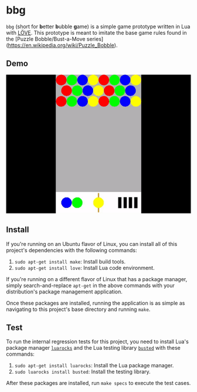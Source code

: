 # bbg #

`bbg` (short for **b**etter **b**ubble **g**ame) is a simple game prototype
written in Lua with [LÖVE](https://love2d.org/). This prototype is meant to
imitate the base game rules found in the [Puzzle Bobble/Bust-a-Move series]
(https://en.wikipedia.org/wiki/Puzzle_Bobble).

## Demo ##

!['bbg' demo](https://github.com/churay/bbg/raw/master/doc/demo.gif)

## Install ##

If you're running on an Ubuntu flavor of Linux, you can install all of this
project's dependencies with the following commands:

1. `sudo apt-get install make`: Install build tools.
1. `sudo apt-get install love`: Install Lua code environment.

If you're running on a different flavor of Linux that has a package manager,
simply search-and-replace `apt-get` in the above commands with your distribution's
package management application.

Once these packages are installed, running the application is as simple as
navigating to this project's base directory and running `make`.

## Test ##

To run the internal regression tests for this project, you need to install Lua's
package manager [`luarocks`](https://luarocks.org/) and the Lua testing library
[`busted`](https://olivinelabs.com/busted/) with these commands:

1. `sudo apt-get install luarocks`: Install the Lua package manager.
1. `sudo luarocks install busted`: Install the testing library.

After these packages are installed, run `make specs` to execute the test cases.
